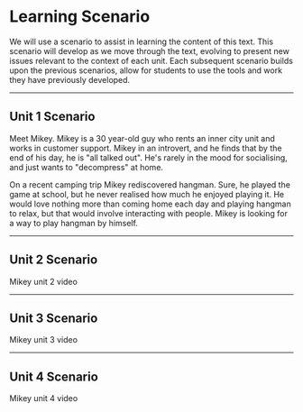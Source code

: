 # Learning Scenario

We will use a scenario to assist in learning the content of this text. This scenario will develop as we move through the text, evolving to present new issues relevant to the context of each unit. Each subsequent scenario builds upon the previous scenarios, allow for students to use the tools and work they have previously developed.

---
## Unit 1 Scenario
Meet Mikey. Mikey is a 30 year-old guy who rents an inner city unit and works in customer support. Mikey in an introvert, and he finds that by the end of his day, he is "all talked out". He's rarely in the mood for socialising, and just wants to "decompress" at home. 

On a recent camping trip Mikey rediscovered hangman. Sure, he played the game at school, but he never realised how much he enjoyed playing it. He would love nothing more than coming home each day and playing hangman to relax, but that would involve interacting with people. Mikey is looking for a way to play hangman by himself.

---
## Unit 2 Scenario
Mikey unit 2 video

---
## Unit 3 Scenario
Mikey unit 3 video

---
## Unit 4 Scenario
Mikey unit 4 video